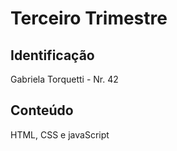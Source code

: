 # Terceiro Trimestre

## Identificação
Gabriela Torquetti - Nr. 42

## Conteúdo
HTML, CSS e javaScript

